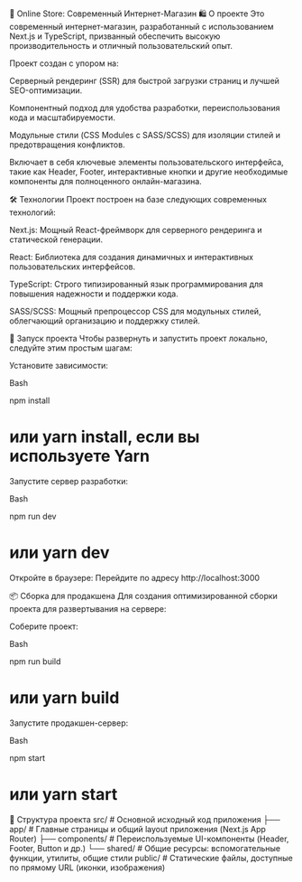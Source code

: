 🚀 Online Store: Современный Интернет-Магазин
🛍️ О проекте
Это современный интернет-магазин, разработанный с использованием Next.js и TypeScript, призванный обеспечить высокую производительность и отличный пользовательский опыт.

Проект создан с упором на:

Серверный рендеринг (SSR) для быстрой загрузки страниц и лучшей SEO-оптимизации.

Компонентный подход для удобства разработки, переиспользования кода и масштабируемости.

Модульные стили (CSS Modules с SASS/SCSS) для изоляции стилей и предотвращения конфликтов.

Включает в себя ключевые элементы пользовательского интерфейса, такие как Header, Footer, интерактивные кнопки и другие необходимые компоненты для полноценного онлайн-магазина.

🛠️ Технологии
Проект построен на базе следующих современных технологий:

Next.js: Мощный React-фреймворк для серверного рендеринга и статической генерации.

React: Библиотека для создания динамичных и интерактивных пользовательских интерфейсов.

TypeScript: Строго типизированный язык программирования для повышения надежности и поддержки кода.

SASS/SCSS: Мощный препроцессор CSS для модульных стилей, облегчающий организацию и поддержку стилей.

🚀 Запуск проекта
Чтобы развернуть и запустить проект локально, следуйте этим простым шагам:

Установите зависимости:

Bash

npm install
# или yarn install, если вы используете Yarn
Запустите сервер разработки:

Bash

npm run dev
# или yarn dev
Откройте в браузере:
Перейдите по адресу http://localhost:3000

📦 Сборка для продакшена
Для создания оптимизированной сборки проекта для развертывания на сервере:

Соберите проект:

Bash

npm run build
# или yarn build
Запустите продакшен-сервер:

Bash

npm start
# или yarn start
📂 Структура проекта
src/                       # Основной исходный код приложения
 ├── app/                  # Главные страницы и общий layout приложения (Next.js App Router)
 ├── components/           # Переиспользуемые UI-компоненты (Header, Footer, Button и др.)
 └── shared/               # Общие ресурсы: вспомогательные функции, утилиты, общие стили
public/                    # Статические файлы, доступные по прямому URL (иконки, изображения)